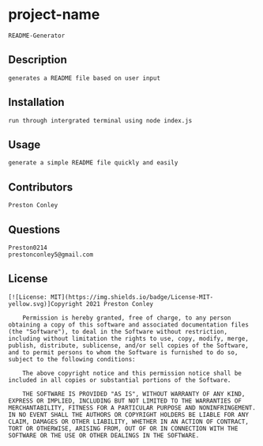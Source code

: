 # project-name
    README-Generator

## Description
    generates a README file based on user input

## Installation
    run through intergrated terminal using node index.js

## Usage
    generate a simple README file quickly and easily

 ## Contributors
    Preston Conley

## Questions
    Preston0214
    prestonconley5@gmail.com

## License
    [![License: MIT](https://img.shields.io/badge/License-MIT-yellow.svg)]Copyright 2021 Preston Conley

        Permission is hereby granted, free of charge, to any person obtaining a copy of this software and associated documentation files (the "Software"), to deal in the Software without restriction, including without limitation the rights to use, copy, modify, merge, publish, distribute, sublicense, and/or sell copies of the Software, and to permit persons to whom the Software is furnished to do so, subject to the following conditions:
        
        The above copyright notice and this permission notice shall be included in all copies or substantial portions of the Software.
        
        THE SOFTWARE IS PROVIDED "AS IS", WITHOUT WARRANTY OF ANY KIND, EXPRESS OR IMPLIED, INCLUDING BUT NOT LIMITED TO THE WARRANTIES OF MERCHANTABILITY, FITNESS FOR A PARTICULAR PURPOSE AND NONINFRINGEMENT. IN NO EVENT SHALL THE AUTHORS OR COPYRIGHT HOLDERS BE LIABLE FOR ANY CLAIM, DAMAGES OR OTHER LIABILITY, WHETHER IN AN ACTION OF CONTRACT, TORT OR OTHERWISE, ARISING FROM, OUT OF OR IN CONNECTION WITH THE SOFTWARE OR THE USE OR OTHER DEALINGS IN THE SOFTWARE.
    